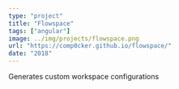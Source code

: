 ```yaml
---
type: "project"
title: "Flowspace"
tags: ["angular"]
image: ../img/projects/flowspace.png
url: "https://comp0cker.github.io/flowspace/"
date: "2018"
---
```


Generates custom workspace configurations